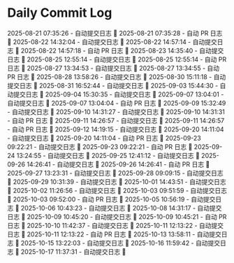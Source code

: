 # Daily Commit Log
2025-08-21 07:35:26 - 自动提交日志 🌱
2025-08-21 07:35:28 - 自动 PR 日志 🌱
2025-08-22 14:32:04 - 自动提交日志 🌱
2025-08-22 14:57:14 - 自动提交日志 🌱
2025-08-22 14:57:18 - 自动 PR 日志 🌱
2025-08-23 14:35:40 - 自动提交日志 🌱
2025-08-25 12:55:14 - 自动提交日志 🌱
2025-08-25 12:55:14 - 自动 PR 日志 🌱
2025-08-27 13:34:53 - 自动提交日志 🌱
2025-08-27 13:34:55 - 自动 PR 日志 🌱
2025-08-28 13:58:26 - 自动提交日志 🌱
2025-08-30 15:11:18 - 自动提交日志 🌱
2025-08-31 16:52:44 - 自动提交日志 🌱
2025-09-03 15:44:30 - 自动提交日志 🌱
2025-09-04 15:30:35 - 自动提交日志 🌱
2025-09-07 13:04:01 - 自动提交日志 🌱
2025-09-07 13:04:04 - 自动 PR 日志 🌱
2025-09-09 15:32:49 - 自动提交日志 🌱
2025-09-10 14:31:27 - 自动提交日志 🌱
2025-09-10 14:31:31 - 自动 PR 日志 🌱
2025-09-11 14:26:57 - 自动提交日志 🌱
2025-09-11 14:26:57 - 自动 PR 日志 🌱
2025-09-12 14:19:15 - 自动提交日志 🌱
2025-09-20 14:11:04 - 自动提交日志 🌱
2025-09-20 14:11:04 - 自动 PR 日志 🌱
2025-09-23 09:22:21 - 自动提交日志 🌱
2025-09-23 09:22:21 - 自动 PR 日志 🌱
2025-09-24 13:24:55 - 自动提交日志 🌱
2025-09-25 12:41:12 - 自动提交日志 🌱
2025-09-26 14:26:41 - 自动提交日志 🌱
2025-09-26 14:26:41 - 自动 PR 日志 🌱
2025-09-27 13:23:31 - 自动提交日志 🌱
2025-09-28 09:09:15 - 自动提交日志 🌱
2025-09-29 10:31:39 - 自动提交日志 🌱
2025-10-01 14:43:51 - 自动提交日志 🌱
2025-10-02 11:26:56 - 自动提交日志 🌱
2025-10-03 09:51:59 - 自动提交日志 🌱
2025-10-03 09:52:00 - 自动 PR 日志 🌱
2025-10-05 10:56:19 - 自动提交日志 🌱
2025-10-06 10:43:23 - 自动提交日志 🌱
2025-10-08 14:31:17 - 自动提交日志 🌱
2025-10-09 10:45:20 - 自动提交日志 🌱
2025-10-09 10:45:21 - 自动 PR 日志 🌱
2025-10-10 11:42:37 - 自动提交日志 🌱
2025-10-11 12:13:22 - 自动提交日志 🌱
2025-10-11 12:13:22 - 自动 PR 日志 🌱
2025-10-13 13:58:11 - 自动提交日志 🌱
2025-10-15 13:22:03 - 自动提交日志 🌱
2025-10-16 11:59:42 - 自动提交日志 🌱
2025-10-17 11:37:31 - 自动提交日志 🌱
